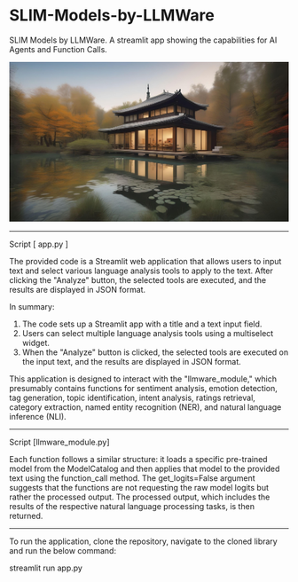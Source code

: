 # SLIM-Models-by-LLMWare
SLIM Models by LLMWare. A streamlit app showing the capabilities for AI Agents and Function Calls.


![alt text](https://github.com/yashraj-96/Small-Language-Models-LLMware/blob/main/repo_pic.jpg)

------------------------------------------------------------------------------------------------------------------------------------

Script [ app.py ]

The provided code is a Streamlit web application that allows users to input text and select various language analysis tools to apply to the text. After clicking the "Analyze" button, the selected tools are executed, and the results are displayed in JSON format.

In summary:

1. The code sets up a Streamlit app with a title and a text input field.
2. Users can select multiple language analysis tools using a multiselect widget.
3. When the "Analyze" button is clicked, the selected tools are executed on the input text, and the results are displayed in JSON format.

This application is designed to interact with the "llmware_module," which presumably contains functions for sentiment analysis, emotion detection, tag generation, topic identification, intent analysis, ratings retrieval, category extraction, named entity recognition (NER), and natural language inference (NLI).

------------------------------------------------------------------------------------------------------------------------------------

Script [llmware_module.py]

Each function follows a similar structure: it loads a specific pre-trained model from the ModelCatalog and then applies that model to the provided text using the function_call method. The get_logits=False argument suggests that the functions are not requesting the raw model logits but rather the processed output. The processed output, which includes the results of the respective natural language processing tasks, is then returned.

------------------------------------------------------------------------------------------------------------------------------------

To run the application, clone the repository, navigate to the cloned library and run the below command:

streamlit run app.py

